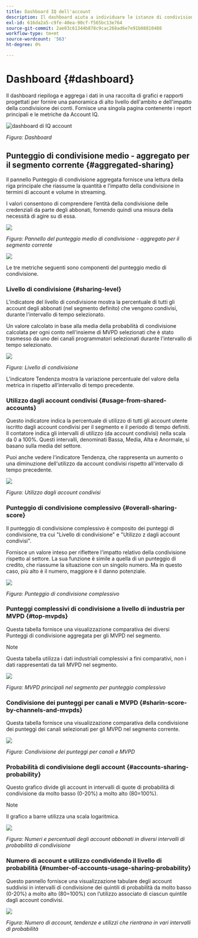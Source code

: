 ```yaml
---
title: Dashboard IQ dell'account
description: Il dashboard aiuta a individuare le istanze di condivisione delle password analizzando un'ampia gamma di dati degli utenti abbonati.
exl-id: 616da2a5-c9fe-40ea-90cf-f565bc13e764
source-git-commit: 2ae03c61344b878c9cac268ad6e7e91b08810488
workflow-type: tm+mt
source-wordcount: '563'
ht-degree: 0%

---
```


# Dashboard {#dashboard}

Il dashboard riepiloga e aggrega i dati in una raccolta di grafici e rapporti progettati per fornire una panoramica di alto livello dell&#39;ambito e dell&#39;impatto della condivisione dei conti. Fornisce una singola pagina contenente i report principali e le metriche da Account IQ.

![dashboard di IQ account](assets/dashboard-capture.png)


*Figura: Dashboard*

## Punteggio di condivisione medio - aggregato per il segmento corrente {#aggregated-sharing}

Il pannello Punteggio di condivisione aggregata fornisce una lettura della riga principale che riassume la quantità e l’impatto della condivisione in termini di account e volume in streaming.

I valori consentono di comprendere l’entità della condivisione delle credenziali da parte degli abbonati, fornendo quindi una misura della necessità di agire su di essa.

![](assets/aggregate-sharing-score.png)


*Figura: Pannello del punteggio medio di condivisione - aggregato per il segmento corrente*

![](assets/aggregate-sharing-score.svg)

Le tre metriche seguenti sono componenti del punteggio medio di condivisione.

### Livello di condivisione {#sharing-level}

L&#39;indicatore del livello di condivisione mostra la percentuale di tutti gli account degli abbonati (nel segmento definito) che vengono condivisi, durante l&#39;intervallo di tempo selezionato.

Un valore calcolato in base alla media della probabilità di condivisione calcolata per ogni conto nell&#39;insieme di MVPD selezionati che è stato trasmesso da uno dei canali programmatori selezionati durante l&#39;intervallo di tempo selezionato.

![](assets/sharing-level.png)


*Figura: Livello di condivisione*

L’indicatore Tendenza mostra la variazione percentuale del valore della metrica in rispetto all’intervallo di tempo precedente.

### Utilizzo dagli account condivisi {#usage-from-shared-accounts}

Questo indicatore indica la percentuale di utilizzo di tutti gli account utente iscritto dagli account condivisi per il segmento e il periodo di tempo definiti. Il contatore indica gli intervalli di utilizzo (da account condivisi) nella scala da 0 a 100%. Questi intervalli, denominati Bassa, Media, Alta e Anormale, si basano sulla media del settore.

Puoi anche vedere l&#39;indicatore Tendenza, che rappresenta un aumento o una diminuzione dell&#39;utilizzo da account condivisi rispetto all&#39;intervallo di tempo precedente.

![](assets/usage-4mshared-accounts.png)


*Figura: Utilizzo dagli account condivisi*

### Punteggio di condivisione complessivo {#overall-sharing-score}

Il punteggio di condivisione complessivo è composito dei punteggi di condivisione, tra cui &quot;Livello di condivisione&quot; e &quot;Utilizzo z dagli account condivisi&quot;.

Fornisce un valore inteso per riflettere l&#39;impatto relativo della condivisione rispetto al settore. La sua funzione è simile a quella di un punteggio di credito, che riassume la situazione con un singolo numero. Ma in questo caso, più alto è il numero, maggiore è il danno potenziale.

![](assets/overall-sharing-score.png)


*Figura: Punteggio di condivisione complessivo*

<!--### MVPDs in segment {#mvpd-in-segment}

It is a table of risk indices and accounts totals for the top MVPDs ranked by overall usage or account sharing.

![](assets/mvpds-in-segment.png)-->

### Punteggi complessivi di condivisione a livello di industria per MVPD {#top-mvpds}

Questa tabella fornisce una visualizzazione comparativa dei diversi Punteggi di condivisione aggregata per gli MVPD nel segmento.

>[!NOTE]
>
>Questa tabella utilizza i dati industriali complessivi a fini comparativi, non i dati rappresentati da tali MVPD nel segmento.

![](assets/top-mvpds.png)


*Figura: MVPD principali nel segmento per punteggio complessivo*

### Condivisione dei punteggi per canali e MVPD {#sharin-score-by-channels-and-mvpds}

Questa tabella fornisce una visualizzazione comparativa della condivisione dei punteggi dei canali selezionati per gli MVPD nel segmento corrente.

![](assets/sharing-scores-by-channels-mvpds.png)


*Figura: Condivisione dei punteggi per canali e MVPD*

### Probabilità di condivisione degli account {#accounts-sharing-probability}

Questo grafico divide gli account in intervalli di quote di probabilità di condivisione da molto basso (0-20%) a molto alto (80=100%).

>[!NOTE]
>
>Il grafico a barre utilizza una scala logaritmica.


![](assets/dashboard-ac-sharing-prob.png)


*Figura: Numeri e percentuali degli account abbonati in diversi intervalli di probabilità di condivisione*

### Numero di account e utilizzo condividendo il livello di probabilità {#number-of-accounts-usage-sharing-probability}

Questo pannello fornisce una visualizzazione tabulare degli account suddivisi in intervalli di condivisione dei quintili di probabilità da molto basso (0-20%) a molto alto (80=100%) con l’utilizzo associato di ciascun quintile dagli account condivisi.

![](assets/no-acc-usage-prob-level.png)


*Figura: Numero di account, tendenze e utilizzi che rientrano in vari intervalli di probabilità*

